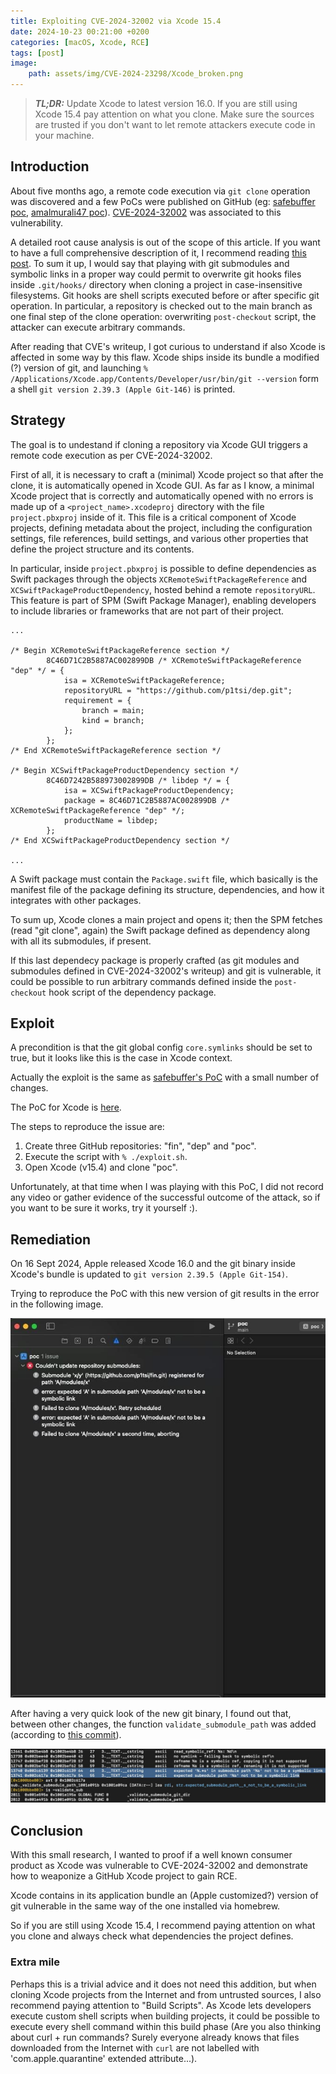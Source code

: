 ```yaml
---
title: Exploiting CVE-2024-32002 via Xcode 15.4
date: 2024-10-23 00:21:00 +0200
categories: [macOS, Xcode, RCE]
tags: [post]
image:
    path: assets/img/CVE-2024-23298/Xcode_broken.png
---
```



> **_TL;DR:_**  Update Xcode to latest version 16.0. 
If you are still using Xcode 15.4 pay attention on what you clone. Make sure the sources are trusted 
if you don't want to let remote attackers execute code in your machine.


## Introduction

About five months ago, a remote code execution via `git clone` operation was discovered 
and a few PoCs were published on GitHub (eg: [safebuffer poc](https://github.com/safebuffer/CVE-2024-32002),
[amalmurali47 poc](https://github.com/amalmurali47/git_rce)).
[CVE-2024-32002](https://nvd.nist.gov/vuln/detail/CVE-2024-32002) was associated to this vulnerability.

A detailed root cause analysis is out of the scope of this article. If you want to have a full comprehensive description of it, 
I recommend reading [this post](https://amalmurali.me/posts/git-rce/).
To sum it up, I would say that playing with git submodules and symbolic links in a proper way
 could permit to overwrite git hooks files inside `.git/hooks/` directory when cloning a project in case-insensitive filesystems. 
Git hooks are shell scripts executed before or after specific git operation. 
In particular, a repository is checked out to the main branch as one final step of the clone operation:
 overwriting `post-checkout` script, the attacker can execute arbitrary commands. 

After reading that CVE's writeup, I got curious to understand if also Xcode is affected in some way by this flaw. 
Xcode ships inside its bundle a modified (?) version of git, and launching 
`% /Applications/Xcode.app/Contents/Developer/usr/bin/git --version` form a shell  `git version 2.39.3 (Apple Git-146)` is printed. 


## Strategy

The goal is to undestand if cloning a repository via Xcode GUI triggers a remote code execution as per CVE-2024-32002. 

First of all, it is necessary to craft a (minimal) Xcode project so that after the clone, it is automatically opened in Xcode GUI.
 As far as I know, a minimal Xcode project that is correctly and automatically opened with no errors is made up
  of a `<project_name>.xcodeproj` directory with the 
file `project.pbxproj` inside of it. This file is a critical component of Xcode projects, defining metadata about the project, 
including the configuration settings, file references, build settings, and various other properties that define the project structure and its contents. 

In particular, inside `project.pbxproj` is possible to define dependencies as Swift packages through
 the objects `XCRemoteSwiftPackageReference` and `XCSwiftPackageProductDependency`, hosted behind a remote `repositoryURL`. This feature is part of SPM (Swift Package Manager), enabling developers to include libraries or frameworks that are not part of their project.


```
...

/* Begin XCRemoteSwiftPackageReference section */
		8C46D71C2B5887AC002899DB /* XCRemoteSwiftPackageReference "dep" */ = {
			isa = XCRemoteSwiftPackageReference;
			repositoryURL = "https://github.com/p1tsi/dep.git";
			requirement = {
				branch = main;
				kind = branch;
			};
		};
/* End XCRemoteSwiftPackageReference section */

/* Begin XCSwiftPackageProductDependency section */
		8C46D7242B588973002899DB /* libdep */ = {
			isa = XCSwiftPackageProductDependency;
			package = 8C46D71C2B5887AC002899DB /* XCRemoteSwiftPackageReference "dep" */;
			productName = libdep;
		};
/* End XCSwiftPackageProductDependency section */

...
```

A Swift package must contain the `Package.swift` file, which basically is the manifest file of the package defining its structure, 
dependencies, and how it integrates with other packages.

To sum up, Xcode clones a main project and opens it; then the SPM fetches (read "git clone", again) the Swift package defined as dependency 
along with all its submodules, if present.

If this last dependecy package is properly crafted (as git modules and submodules defined in CVE-2024-32002's writeup)
 and git is vulnerable, it could be possible to run arbitrary commands defined inside the `post-checkout` hook script of the dependency package.


## Exploit
A precondition is that the git global config ```core.symlinks``` should be set to true, but it looks like this is the case in Xcode context.  

Actually the exploit is the same as [safebuffer's PoC](https://github.com/safebuffer/CVE-2024-32002) with a small number of changes.

The PoC for Xcode is [here](https://github.com/p1tsi/misc/tree/main/Xcode_15.4_RCE).

The steps to reproduce the issue are:
	
1. Create three GitHub repositories: "fin", "dep" and "poc".
2. Execute the script with `% ./exploit.sh`.
3. Open Xcode (v15.4) and clone "poc".

Unfortunately, at that time when I was playing with this PoC, I did not record any video or gather evidence of the successful outcome of the attack, so if you want to be sure it works, try it yourself :). 


## Remediation

On 16 Sept 2024, Apple released Xcode 16.0 and the git binary inside Xcode's bundle is updated to `git version 2.39.5 (Apple Git-154)`.

Trying to reproduce the PoC with this new version of git results in the error in the following image.

![Xcode Error](assets/img/2024-10-23-Xcode-RCE/Xcode_error.jpeg)


After having a very quick look of the new git binary, I found out that, between other changes, the function `validate_submodule_path` was added (according to [this commit](https://github.com/git/git/commit/e8d0608944486019ea0e1ed2ed29776811a565c2#diff-7bd0801cbd40732914da6803d7909aa67daed192855e1a4bf44d4fb16a28cbfcR1234)).

![New git](assets/img/2024-10-23-Xcode-RCE/git.jpeg)


## Conclusion

With this small research, I wanted to proof if a well known consumer product as Xcode was vulnerable to CVE-2024-32002 and 
demonstrate how to weaponize a GitHub Xcode project to gain RCE. 

Xcode contains in its application bundle an (Apple customized?) version of git vulnerable in the same way of the one installed via homebrew.

So if you are still using Xcode 15.4, I recommend paying attention on what you clone and always check what dependencies the project defines.


### Extra mile

Perhaps this is a trivial advice and it does not need this addition, but when cloning Xcode projects from the Internet and from untrusted sources, I also recommend paying attention to "Build Scripts".
As Xcode lets developers execute custom shell scripts when building projects, it could be possible to execute every shell command within this build phase (Are you also thinking about curl + run commands? Surely everyone already knows that files downloaded from the Internet with `curl` are not labelled with 'com.apple.quarantine' extended attribute...).
